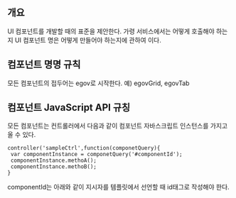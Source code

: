 ## 개요
UI 컴포넌트를 개발할 때의 표준을 제안한다. 가령 서비스에서는 어떻게 호출해야 하는지 UI 컴포넌트 명은 어떻게 만들어야 하는지에 관하여 이다.

## 컴포넌트 명명 규칙
모든 컴포넌트의 접두어는 egov로 시작한다.
예) egovGrid, egovTab

## 컴포넌트 JavaScript API 규칭
모든 컴포넌트는 컨트롤러에서 다음과 같이 컴포넌트 자바스크립트 인스턴스를 가지고 올 수 있다.

    controller('sampleCtrl',function(componetQuery){
     var componentInstance = componetQuery('#componentId');
     componentInstance.methoA();
     componentInstance.methoB();
    }

componentId는 아래와 같이 지시자를 템플릿에서 선언할 때 id태그로 작성해야 한다.

<egov-grid id="componentId"></egov-grid>

